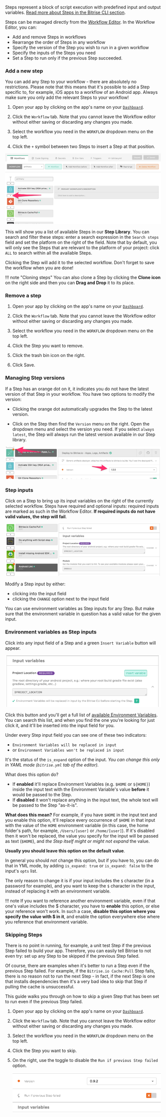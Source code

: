 Steps represent a block of script execution with predefined input and output variables. [Read more about Steps in the Bitrise CLI section](/bitrise-cli/steps).

Steps can be managed directly from the [Workflow Editor](/getting-started/getting-started-workflows). In the Workflow Editor, you can:

- Add and remove Steps in workflows
- Rearrange the order of Steps in any workflow
- Specify the version of the Step you wish to run in a given workflow
- Specify the inputs of the Steps you need
- Set a Step to run only if the previous Step succeeded.

### Add a new step

You can add any Step to your workflow - there are absolutely no restrictions. Please note that this means that it's possible to add a Step specific to, for example, iOS apps to a workflow of an Android app. Always make sure you only add the relevant Steps to your workflow!

1. Open your app by clicking on the app's name on your [`Dashboard`](https://app.bitrise.io/dashboard).

1. Click the `Workflow` tab. Note that you cannot leave the Workflow editor without either saving or discarding any changes you made.

1. Select the workflow you need in the `WORKFLOW` dropdown menu on the top left.  

1. Click the `+` symbol between two Steps to insert a Step at that position.

![Add step button in Workflow Editor](/img/getting-started/add-your-first-step.png)

This will show you a list of available Steps in our __Step Library__.
You can search and filter these steps: enter a search expression in the `Search steps` field and set the platform on the right of the field. Note that by default, you will only see the Steps that are relevant to the platform of your project: click `ALL` to search within all the available Steps.

Clicking the Step will add it to the selected workflow. Don't forget to save the workflow when you are done!

!!! note "Cloning steps"
    You can also clone a Step by clicking the __Clone icon__ on the right side and then you can __Drag and Drop__ it to its place.

### Remove a step

1. Open your app by clicking on the app's name on your [`Dashboard`](https://app.bitrise.io/dashboard).

1. Click the `Workflow` tab. Note that you cannot leave the Workflow editor without either saving or discarding any changes you made.

1. Select the workflow you need in the `WORKFLOW` dropdown menu on the top left.

1. Click the Step you want to remove.

1. Click the trash bin icon on the right.

1. Click Save.

### Managing Step versions

If a Step has an orange dot on it, it indicates you do not have the latest version of that Step in your workflow. You have two options to modify the version:

- Clicking the orange dot automatically upgrades the Step to the latest version.

- Click on the Step then find the `Version` menu on the right. Open the dropdown menu and select the version you need. If you select `always latest`, the Step will always run the latest version available in our Step library.

![Update steps in Workflow Editor](/img/getting-started/update-steps.png)

### Step inputs

Click on a Step to bring up its input variables on the right of the currently selected workflow. Steps have required and optional inputs: required inputs are marked as such in the Workflow Editor. __If required inputs do not have valid values, the step will fail__.

![Required input](/img/getting-started/step-inputs.png)

Modify a Step input by either:

- clicking into the input field
- clicking the `CHANGE` option next to the input field

You can use environment variables as Step inputs for any Step. But make sure that the environment variable in question has a valid value for the given input.

### Environment variables as Step inputs

Click into any input field of a Step and a green `Insert Variable` button will appear.

![Insert variable](/img/getting-started/insert-variable.png)

Click this button and you'll get a full list of [available Environment Variables](/builds/available-environment-variables). You can search this list, and when you find the one you're looking for just click it, and it'll be inserted into the input field for you.

Under every Step input field you can see one of these two indicators:

- `Environment Variables will be replaced in input`
- or `Environment Variables won't be replaced in input`

It's the status of the `is_expand` option of the input.
*You can change this only in YAML mode (`bitrise.yml` tab of the editor).*

What does this option do?

* If **enabled** it'll replace Environment Variables (e.g. `$HOME` or `${HOME}`)
  inside the input text with the Environment Variable's value **before** it would be passed to the Step.
* If **disabled** it won't replace anything in the input text, the whole text will be passed to the Step "as-it-is".

**What does this mean?** For example, if you have `$HOME` in the input text
and you enable this option, it'll replace every occurrence of `$HOME` in that input
with the value of the `HOME` environment variable
(in this case, the home folder's path, for example, `/Users/[user]` or `/home/[user]`).
If it's disabled then it won't be replaced,
the value you specify for the input will be passed as text (`$HOME`),
and *the Step itself might or might not expand* the value.

__Usually you should leave this option on the default value__.

In general you should *not* change this option, but if you have to,
you can do that in YML mode, by adding `is_expand: true` or `is_expand: false` to the input's `opts` list.

The only reason to change it is if your input includes the `$` character (in a password for example),
and you want to keep the `$` character in the input, instead of
replacing it with an environment variable.

!!! note
    If you want to reference another environment variable, even if that one's value includes the $ character, you have to __enable__ this option, or else your reference won't work. In such a case, __disable this option where you specify the value with $ in it__, and enable the option everywhere else where you reference that environment variable.

### Skipping Steps

There is no point in running, for example, a unit test Step if the previous Step failed to build your app. Therefore, you can easily tell Bitrise to not even try: set up any Step to be skipped if the previous Step failed.

Of course, there are examples when it's better to run a Step even if the previous Step failed. For example, if the `Bitrise.io Cache:Pull` Step fails, there is no reason not to run the next Step - in fact, if the next Step is one that installs dependencies then it's a very bad idea to skip that Step if pulling the cache is unsuccessful.

This guide walks you through on how to skip a given Step that has been set to run even if the previous Step failed.

1. Open your app by clicking on the app's name on your [`Dashboard`](https://app.bitrise.io/dashboard).

1. Click the `Workflow` tab. Note that you cannot leave the Workflow editor without either saving or discarding any changes you made.

1. Select the workflow you need in the `WORKFLOW` dropdown menu on the top left.

1. Click the Step you want to skip.

1. On the right, use the toggle to disable the `Run if previous Step failed` option.

    ![Run if previous failed](/img/getting-started/run-if-failed.png)
